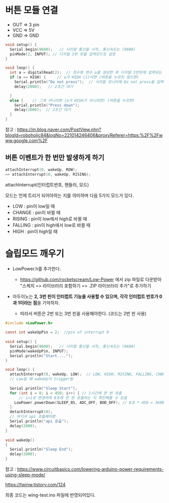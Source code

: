 # 버튼 모듈 연결

* OUT => 3 pin
* VCC => 5V
* GND => GND

```c
void setup() {
  Serial.begin(9600);   // 시리얼 통신을 시작, 통신속도는 (9600)
  pinMode(2, INPUT); // 디지털 3번 핀을 입력모드로 설정
}

void loop() {
  int a = digitalRead(2);  // 정수형 변수 a를 생성한 후 디지털 3번핀에 입력되는 신호를 입력
  if (a == HIGH) {     // a가 HIGH (1)이면 (버튼을 누르지 않으면)
    Serial.println("Do not press");  // 시리얼 모니터에 Do not press을 입력)
    delay(2000);   // 2초간 대기

  }
  else {    // 그게 아니라면 (a가 HIGH가 아니라면) (버튼을 누르면)
    Serial.println("Press down");                                      // 시리얼 모니터에 Press down을 입력
    delay(2000);  // 2초간 대기
  }
}
```

참고 : https://m.blog.naver.com/PostView.nhn?blogId=roboholic84&logNo=221014246406&proxyReferer=https:%2F%2Fwww.google.com%2F



## 버튼 이벤트가 한 번만 발생하게 하기

```c
attachInterrupt(0, wakeUp, ROW);
=> attachInterrupt(0, wakeUp, RISING);
```

attachInterrupt(인터럽트번호, 핸들러, 모드)

모드는 언제 트리거 되어야하는 지를 의미하며 다음 5가지 모드가 있다.

* LOW : pin이 low일 때
* CHANGE : pin이 바뀔 때
* RISING : pin이 low에서 high로 바뀔 때
* FALLING : pin이 high에서 low로 바뀔 때
* HIGH : pin이 high일 때 



# 슬립모드 깨우기

* LowPower.h를 추가한다.
  * https://github.com/rocketscream/Low-Power 에서 zip 파일로 다운받아 "스케치 => 라이브러리 포함하기 => .ZIP 라이브러리 추가"로 추가하기

* 아두이노는 **2, 3번 핀이 인터럽트 기능을 사용할 수 있으며, 각각 인터럽트 번호가 0과 1이라는 점**을 기억하자.
  * 따라서 버튼은 2번 또는 3번 핀을 사용해야한다. (코드는 2번 핀 사용)

```c
#include <LowPower.h>
 
const int wakeUpPin = 2;  //pin of interrupt 0
 
void setup() {
  Serial.begin(9600);   // 시리얼 통신을 시작, 통신속도는 (9600)
  pinMode(wakeUpPin, INPUT);
  Serial.println("Start....");
}

void loop() {
  attachInterrupt(0, wakeUp, LOW);  // LOW, HIGH, RISING, FALLING, CHANGE
  // Low일 때 wakeUp이 trigger됨
  
  Serial.println("Sleep Start");
  for (int i = 0; i < 450; i++) { // 1시간에 한 번 호출
      // i<1로 변경하여 8초에 한 번 호출하는 지 확인해볼 수 있음
    LowPower.powerDown(SLEEP_8S, ADC_OFF, BOD_OFF); // 8초 * 450 = 3600초
  }
  detachInterrupt(0);
  // 여기서 api 호출해야함
  Serial.println("api 호출");
  delay(2000);
}
 
void wakeUp()
{
  Serial.println("Sleep End");
  delay(2000);
}
```



참고 : https://www.circuitbasics.com/lowering-arduino-power-requirements-using-sleep-mode/

https://twinw.tistory.com/124



최종 코드는 wing-test.ino 파일에 반영되어있다.